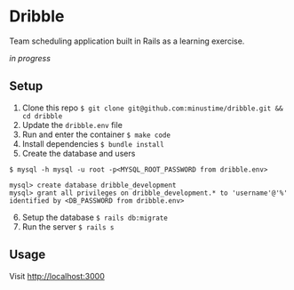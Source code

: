 # Dribble

Team scheduling application built in Rails as a learning exercise.

_in progress_

## Setup

1. Clone this repo `$ git clone git@github.com:minustime/dribble.git && cd dribble` 
2. Update the `dribble.env` file
3. Run and enter the container `$ make code` 
4. Install dependencies `$ bundle install`
5. Create the database and users

```
$ mysql -h mysql -u root -p<MYSQL_ROOT_PASSWORD from dribble.env>

mysql> create database dribble_development
mysql> grant all privileges on dribble_development.* to 'username'@'%' identified by <DB_PASSWORD from dribble.env> 
```

6. Setup the database `$ rails db:migrate`
7. Run the server `$ rails s`

## Usage

Visit [http://localhost:3000](http://localhost:3000)